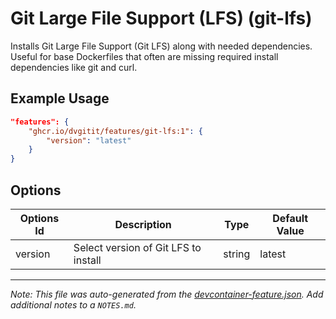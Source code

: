 
# Git Large File Support (LFS) (git-lfs)

Installs Git Large File Support (Git LFS) along with needed dependencies. Useful for base Dockerfiles that often are missing required install dependencies like git and curl.

## Example Usage

```json
"features": {
    "ghcr.io/dvgitit/features/git-lfs:1": {
        "version": "latest"
    }
}
```

## Options

| Options Id | Description | Type | Default Value |
|-----|-----|-----|-----|
| version | Select version of Git LFS to install | string | latest |



---

_Note: This file was auto-generated from the [devcontainer-feature.json](https://github.com/dvgitit/features/blob/main/src/git-lfs/devcontainer-feature.json).  Add additional notes to a `NOTES.md`._
